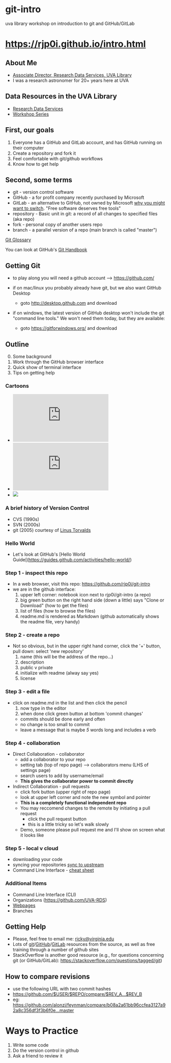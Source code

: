 # git-intro
uva library workshop on introduction to git and GitHub/GitLab

# https://rjp0i.github.io/intro.html

## About Me
* [Associate Director, Research Data Services, UVA Library](http://people.virginia.edu/~rjp0i)
* I was a research astronomer for 20+ years here at UVA

## Data Resources in the UVA Library
* [Research Data Services](https://data.library.virginia.edu/)
* [Workshop Series](https://data.library.virginia.edu/training/)

## First, our goals

1. Everyone has a GitHub and GitLab account, and has GitHub running on their computer
2. Create a repository and fork it
3. Feel comfortable with git/github workflows
4. Know how to get help

## Second, some terms

* git - version control software
* GitHub - a for profit company recently purchased by Microsoft
* GitLab - an alternative to GitHub, not owned by Microsoft [why you might want to switch](https://about.gitlab.com/2017/07/19/git-wars-switching-to-gitlab/). "Free software deserves free tools"
* repository - Basic unit in git: a record of all changes to specified files (aka repo)
* fork - personal copy of another users repo
* branch - a parallel version of a repo (main branch is called "master")

[Git Glossary](https://help.github.com/en/articles/github-glossary)

You can look at GitHub's [Git Handbook](https://guides.github.com/introduction/git-handbook/)

## Getting Git
* to play along you will need a github account --> https://github.com/

* if on mac/linux you probably already have git, but we also want GitHub Desktop
  * goto http://desktop.github.com and download
  
* if on windows, the latest version of GitHub desktop won't include the git "command line tools." We won't need them today, but they are available:
  * goto https://gitforwindows.org/ and download

## Outline
0. Some background
1. Work through the GitHub browser interface
2. Quick show of terminal interface
3. Tips on getting help

### Cartoons
* ![](http://phdcomics.com/comics.php?f=1531)
* ![](https://swcarpentry.github.io/2014-06-24-wise-penn/lessons/nelle-git/git.html)
* ![](https://xkcd.com/1597/)

### A brief history of Version Control
* CVS (1990s)
* SVN (2000s)
* git (2005) courtesy of [Linus Torvalds](https://en.wikipedia.org/wiki/Linus_Torvalds)

### Hello World
* Let's look at GitHub's [Hello World Guide[(https://guides.github.com/activities/hello-world/)

### Step 1 - inspect this repo
* In a web browser, visit this repo: https://github.com/rjp0i/git-intro
* we are in the github interface:
  1. upper left corner: notebook icon next to rjp0i/git-intro  (a repo)
  2. big green button on the right hand side (down a little) says "Clone or Download" (how to get the files)
  3. list of files (how to browse the files)
  4. readme.md is rendered as Markdown (github automatically shows the readme file, very handy)
  
### Step 2 - create a repo
* Not so obvious, but in the upper right hand corner, click the '+' button, pull down: select 'new repository'
  1. name (this will be the address of the repo...)
  2. description
  3. public v private
  4. initialize with readme (alway say yes)
  5. license
  
### Step 3 - edit a file
* click on readme.md in the list and then click the pencil
  1. now type in the editor
  2. when done click green button at bottom 'commit changes'
    * commits should be done early and often
    * no change is too small to commit
    * leave a message that is maybe *5* words long and includes a verb
    
### Step 4 - collaboration
* Direct Collaboration - collaborator
  * add a collaborator to your repo
  * setting tab (top of repo page) --> collaborators menu (LHS of settings page)
  * search users to add by username/email
  * **This gives the collaborator power to commit directly**
* Indirect Collaboration - pull requests
  * click fork button (upper right of repo page)
  * look at upper left corner and note the new symbol and pointer
  * **This is a completely functional independent repo**
  * You may reccomend changes to the remote by initiating a pull request
    * click the pull request button
    * this is a little tricky so let's walk slowly
  * Demo, someone please pull request me and I'll show on screen what it looks like  


### Step 5 - local v cloud
  * downloading your code
  * syncing your repositories [sync to upstream](https://help.github.com/articles/syncing-a-fork/)
  * Command Line Interface - [cheat sheet](https://services.github.com/on-demand/downloads/github-git-cheat-sheet.pdf)

### Additional Items
  * Command Line Interface (CLI)
  * Organizations (https://github.com/UVA-RDS)
  * [Webpages](https://pages.github.com/)
  * Branches

## Getting Help

* Please, feel free to email me: ricky@virginia.edu
* Lots of [git](https://git-scm.com/)/[GitHub](https://guides.github.com/)/[GitLab](https://gitlab.com/help?nav_source=navbar) resources from the source, as well as free training through a number of github sites
* StackOverflow is another good resource (e.g., for questions concerning git (or GitHub/GitLab): https://stackoverflow.com/questions/tagged/git)

## How to compare revisions
* use the following URL with two commit hashes
* https://github.com/$USER/$REPO/compare/$REV_A...$REV_B
* eg: https://github.com/alonzi/feynman/compare/b08a2a61bb96ccfea3127a92a8c356df3f3b6f0e...master

# Ways to Practice
1. Write some code
2. Do the version control in github
3. Ask a friend to review it

